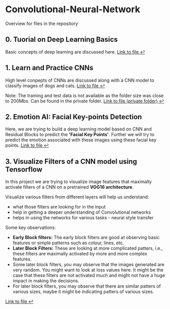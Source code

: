 # Convolutional-Neural-Network

Overview for files in the repository

## 0. Tuorial on Deep Learning Basics 
Basic concepts of deep learning are discussed here. <a href="https://github.com/iVibudh/Convolutional-Neural-Network/blob/main/0.%20tutorial_deep_learning_basics/deep_learning_basics.ipynb">Link to file ↩</a>

## 1. Learn and Practice CNNs  
High level conpepts of CNNs are discussed along with a CNN model to classify images of dogs and cats. <a href="https://github.com/iVibudh/Convolutional-Neural-Network/blob/main/1.%20Learn%20and%20Practice%20CNNs%20-%20Tensorflow/Learn%20and%20Practice%20CNNs%20-%20Binary%20Classification.ipynb">Link to file ↩</a>

Note: The training and test data is not available as the folder size was close to 200Mbs. Can be found in the private folder. <a href="https://drive.google.com/drive/folders/1M3TDNKI_PyZQ6ziLnKUWGD8-jhC6S7r6">Link to file (private folder) ↩</a>

## 2. Emotion AI: Facial Key-points Detection
Here, we are trying to build a deep learning model based on CNN and Residual Blocks to predict the **'Facial Key Points'**. Further we will try to predict the emotion associated with these images using these facial key points. <a href="https://github.com/iVibudh/Convolutional-Neural-Network/blob/main/2.%20KeyFacialPointsDetection/KeyFacialPointsDetection.ipynb">Link to file ↩</a>


## 3. Visualize Filters of a CNN model using Tensorflow  
In this project we are trying to visualize image features that maximally activate filters of a CNN on a pretrained **VGG16 architecture**.  

Visualize various filters from different layers will help us understand:
- what those filters are looking for in the input
- help in getting a deeper understanding of Convolutional networks
- helps in using the networks for various tasks - neural style transfer

Some key observations:
- **Early Block filters:** The early block filters are good at observing basic features or simple patterns such as colour, lines, etc. 
- **Later Block Filters:** These are looking at more complicated patters, i.e., these filters are maximally activated by more and more complex features.
- Some later block filters, you may observe that the images generated are very random. You might want to look at loss values here. It might be the case that these filters are not activated much and might not have a huge impact in making the decisions.
- For later block filters, you may observe that there are similar patters of various sizes, maybe it might be indicating patters of various sizes. 

<a href="https://github.com/iVibudh/Convolutional-Neural-Network/blob/main/3.%20Visualizing%20Filters%20of%20a%20CNN%20using%20TensorFlow/Visualizing_Filters_of_a_CNN.ipynb">Link to file ↩</a>